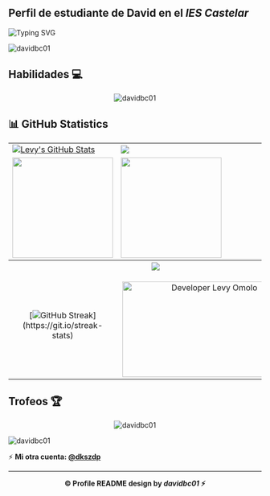 ## Perfil de estudiante de **David** en el *IES Castelar*  

![Typing SVG](https://readme-typing-svg.demolab.com?font=Signika&size=15&duration=8000&pause=1000&color=79FF97&vCenter=true&random=false&width=435&height=16&lines=Estudiante+de+Desarrollo+de+Aplicaciones+Web.)
  
<p align="left"> <img src="https://komarev.com/ghpvc/?username=davidbc01&label=Visitas%20al%20perfil&color=000000&style=flat" alt="davidbc01" /> </p>

## Habilidades :computer:
<p align="center"><img src="https://skillicons.dev/icons?i=html,css,bootstrap,tailwind,js,nodejs,angular,astro,vue,ts,jquery,java,spring,maven,php,laravel,py,bash,powershell,mysql,mongodb,linux,md,git,github,docker,postman,regex,vscode,idea,vercel,netlify&theme=dark&perline=16" alt="davidbc01" /></p>

## 📊 GitHub Statistics
<table>
<tr>
<td>
<a href="https://github.com/omololevy/omololevy">
    <img align="center" src="https://github-readme-stats.vercel.app/api?username=omololevy&show_icons=true&line_height=27&count_private=true&title_color=f48c06&text_color=c9cacc&icon_color=2bbc8a&bg_color=000000" alt="Levy's GitHub Stats" />
</td>
<td>
            <img align="center" src="https://github-readme-stats.vercel.app/api/top-langs/?username=omololevy&theme=highcontrast&layout=compact" />
  </a>
</td>
</tr>

<tr>
<td>
            <img height="200em" src="https://github-profile-summary-cards.vercel.app/api/cards/most-commit-language?username=omololevy"/>
</td>
<td>
            <img height="200em" src="https://github-profile-summary-cards.vercel.app/api/cards/repos-per-language?username=omololevy"/>
</td>
</tr>

<tr>
<tr>
        <th colspan="7"><a href="https://github.com/omololevy/readme-typing-svg"><img src="https://readme-typing-svg.herokuapp.com/?lines=Email%20me%20via%20cotechlevy@gmail.com;I%20am%20ready%20to%20work%20with%20you!;&font=Fira%20Code&center=true&width=440&height=45&color=FFFFFF&vCenter=true&size=22"></a></th>
      </tr>
<td align="center">


[![GitHub Streak](https://github-readme-streak-stats.herokuapp.com/?user=omololevy&theme=highcontrast&layout=compa")](https://git.io/streak-stats)


</td>
<td align="center">
<p align="center">
</p>
            <img align="right" alt="Developer Levy Omolo" src="code.gif" width="350" height="190" />
</td>
</tr>
</table>

## Trofeos :trophy:
<p align="center"><img src="https://github-profile-trophy.vercel.app/?username=davidbc01&no-frame=true&theme=gitdimmed&column=-1" alt="davidbc01" /></p>

<p align="left"> <img src="https://img.shields.io/github/stars/davidbc01?color=black&label=Estrellas&style=flat" alt="davidbc01" /> </p>

⚡ **Mi otra cuenta: [@dkszdp](https://github.com/dkszdp)**

<hr>

<p align="center"><strong>©️ Profile README design by <i>davidbc01</i> ⚡</strong></p>
